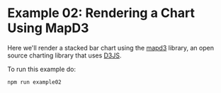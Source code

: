 # Example 02: Rendering a Chart Using MapD3

Here we'll render a stacked bar chart using the [mapd3](https://github.com/mapd/mapd3) library,
an open source charting library that uses [D3JS](https://github.com/d3).

To run this example do:

```
npm run example02
```
